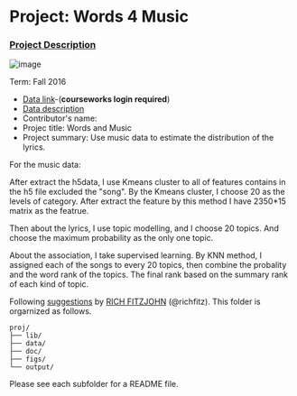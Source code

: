 # Project: Words 4 Music

### [Project Description](doc/Project4_desc.md)

![image](http://cdn.newsapi.com.au/image/v1/f7131c018870330120dbe4b73bb7695c?width=650)

Term: Fall 2016

+ [Data link](https://courseworks2.columbia.edu/courses/11849/files/folder/Project_Files?preview=763391)-(**courseworks login required**)
+ [Data description](doc/readme.html)
+ Contributor's name:
+ Projec title: Words and Music
+ Project summary: Use music data to estimate the distribution of the lyrics. 

For the music data:

After extract the h5data, I use Kmeans cluster to all of features contains in the h5 file excluded the "song". By the Kmeans cluster, I choose 20 as the levels of category. After extract the feature by this method I have 2350*15 matrix as the featrue.

Then about the lyrics, I use topic modelling, and I choose 20 topics. And choose the maximum probability as the only one topic.

About the association, I take supervised learning. By KNN method, I assigned each of the songs to every 20 topics, then combine the probality and the word rank of the topics. The final rank based on the summary rank of each kind of topic.

	
Following [suggestions](http://nicercode.github.io/blog/2013-04-05-projects/) by [RICH FITZJOHN](http://nicercode.github.io/about/#Team) (@richfitz). This folder is orgarnized as follows.

```
proj/
├── lib/
├── data/
├── doc/
├── figs/
└── output/
```

Please see each subfolder for a README file.
